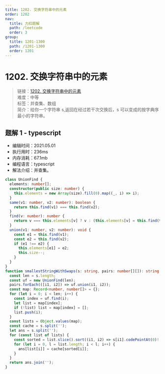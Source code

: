 ```yaml
---
title: 1202. 交换字符串中的元素
order: 1202
nav:
  title: 力扣题解
  path: /leetcode
  order: 3
group:
  title: 1201-1300
  path: /1201-1300
  order: 1201
---
```


# 1202. 交换字符串中的元素

> 链接：[1202. 交换字符串中的元素](https://leetcode-cn.com/problems/smallest-string-with-swaps/)  
> 难度：中等  
> 标签：并查集、数组  
> 简介：给你一个字符串 s,返回在经过若干次交换后，s 可以变成的按字典序最小的字符串。

## 题解 1 - typescript

- 编辑时间：2021.05.01
- 执行用时：236ms
- 内存消耗：67.1mb
- 编程语言：typescript
- 解法介绍：并查集。

```typescript
class UnionFind {
  elements: number[];
  constructor(public size: number) {
    this.elements = new Array(size).fill(0).map((_, i) => i);
  }
  same(v1: number, v2: number): boolean {
    return this.find(v1) === this.find(v2);
  }
  find(v: number): number {
    return v === this.elements[v] ? v : (this.elements[v] = this.find(this.elements[v]));
  }
  union(v1: number, v2: number): void {
    const e1 = this.find(v1);
    const e2 = this.find(v2);
    if (e1 !== e2) {
      this.elements[e1] = e2;
      this.size--;
    }
  }
}
function smallestStringWithSwaps(s: string, pairs: number[][]): string {
  const len = s.length;
  const uf = new UnionFind(len);
  pairs.forEach(([i1, i2]) => uf.union(i1, i2));
  const map: Record<number, number[]> = {};
  for (let i = 0; i < len; i++) {
    const index = uf.find(i);
    let list = map[index];
    if (!list) list = map[index] = [];
    list.push(i);
  }
  const lists = Object.values(map);
  const cache = s.split('');
  let ans = s.split('');
  for (const list of lists) {
    const sorted = list.slice().sort((i1, i2) => s[i1].codePointAt(0)! - s[i2].codePointAt(0)!);
    for (let i = 0, l = list.length; i < l; i++) {
      ans[list[i]] = cache[sorted[i]];
    }
  }
  return ans.join('');
}
```
